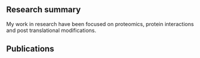 ## Research summary

My work in research have been focused on proteomics, protein interactions and post translational modifications.  

## Publications

[^1]: Rebak, Alexandra S., Ivo A. Hendriks, Jonas D. Elsborg, Sara C. Buch-Larsen, Claus H. Nielsen, Lene Terslev, Rebecca Kirsch, Dres Damgaard, Nadezhda T. Doncheva, Caroline Lennartsson, Martin Rykær, Lars J. Jensen, Maria A. Christophorou, and Michael L. Nielsen. (2024).  
    *A Quantitative and Site-Specific Atlas of the Citrullinome Reveals Widespread Existence of Citrullination and Insights into PADI4 Substrates.*  
    Published in **Nature Structural & Molecular Biology**, **31(6)**, 977–995. [Link to article](https://www.nature.com/articles/s41594-024-01214-9)  

[^2]: Saar, Daniel, Lennartsson, Caroline L. E., Weidner, Philip, Burgermeister, Elke, & Kragelund, Birthe B. (2024).  
    *The myotubularin related proteins and the untapped interaction potential of their disordered C-terminal regions*.  
    Published in **Proteins**, Wiley. [Link to article](https://onlinelibrary.wiley.com/doi/10.1002/prot.26774)


